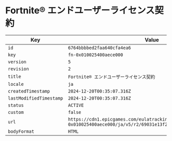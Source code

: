 # Fortnite® エンドユーザーライセンス契約

| Key | Value |
| --- | ----- |
| `id` | `6764bbbbed2faa640cfa4ea6` |
| `key` | `fn-0x010025400aece000` |
| `version` | `5` |
| `revision` | `2` |
| `title` | `Fortnite® エンドユーザーライセンス契約` |
| `locale` | `ja` |
| `createdTimestamp` | `2024-12-20T00:35:07.316Z` |
| `lastModifiedTimestamp` | `2024-12-20T00:35:07.316Z` |
| `status` | `ACTIVE` |
| `custom` | `false` |
| `url` | `https://cdn1.epicgames.com/eulatracking-download/fn-0x010025400aece000/ja/v5/r2/69031e13f2f851b74d38de8497e4e12c.pdf` |
| `bodyFormat` | `HTML` |
